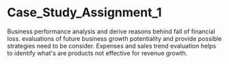 # Case_Study_Assignment_1
Business performance analysis and derive reasons behind fall of financial loss. evaluations of future business growth potentiality and provide possible strategies need to be consider. Expenses and sales trend evaluation helps to identify what's are products not effective for revenue growth. 
